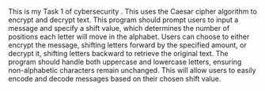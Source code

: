 This is my Task 1 of cybersecurity . This uses the Caesar cipher algorithm to encrypt and decrypt text. This program should prompt users to input a message and specify a shift value, which determines the number of positions each letter will move in the alphabet. Users can choose to either encrypt the message, shifting letters forward by the specified amount, or decrypt it, shifting letters backward to retrieve the original text. The program should handle both uppercase and lowercase letters, ensuring non-alphabetic characters remain unchanged. This  will allow users to easily encode and decode messages based on their chosen shift value.
